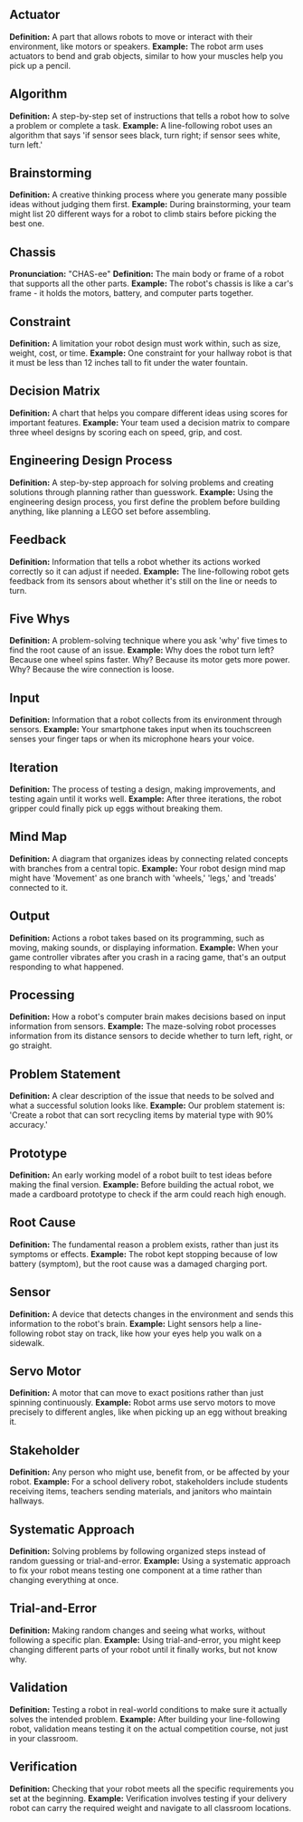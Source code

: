 ## Actuator

**Definition:**  A part that allows robots to move or interact with their environment, like motors or speakers. **Example:**  The robot arm uses actuators to bend and grab objects, similar to how your muscles help you pick up a pencil.

## Algorithm

**Definition:**  A step-by-step set of instructions that tells a robot how to solve a problem or complete a task. **Example:**  A line-following robot uses an algorithm that says 'if sensor sees black, turn right; if sensor sees white, turn left.'

## Brainstorming

**Definition:**  A creative thinking process where you generate many possible ideas without judging them first. **Example:**  During brainstorming, your team might list 20 different ways for a robot to climb stairs before picking the best one.

## Chassis

**Pronunciation:**  "CHAS-ee" **Definition:**  The main body or frame of a robot that supports all the other parts. **Example:**  The robot's chassis is like a car's frame \- it holds the motors, battery, and computer parts together.

## Constraint

**Definition:**  A limitation your robot design must work within, such as size, weight, cost, or time. **Example:**  One constraint for your hallway robot is that it must be less than 12 inches tall to fit under the water fountain.

## Decision Matrix

**Definition:**  A chart that helps you compare different ideas using scores for important features. **Example:**  Your team used a decision matrix to compare three wheel designs by scoring each on speed, grip, and cost.

## Engineering Design Process

**Definition:**  A step-by-step approach for solving problems and creating solutions through planning rather than guesswork. **Example:**  Using the engineering design process, you first define the problem before building anything, like planning a LEGO set before assembling.

## Feedback

**Definition:**  Information that tells a robot whether its actions worked correctly so it can adjust if needed. **Example:**  The line-following robot gets feedback from its sensors about whether it's still on the line or needs to turn.

## Five Whys

**Definition:**  A problem-solving technique where you ask 'why' five times to find the root cause of an issue. **Example:**  Why does the robot turn left? Because one wheel spins faster. Why? Because its motor gets more power. Why? Because the wire connection is loose.

## Input

**Definition:**  Information that a robot collects from its environment through sensors. **Example:**  Your smartphone takes input when its touchscreen senses your finger taps or when its microphone hears your voice.

## Iteration

**Definition:**  The process of testing a design, making improvements, and testing again until it works well. **Example:**  After three iterations, the robot gripper could finally pick up eggs without breaking them.

## Mind Map

**Definition:**  A diagram that organizes ideas by connecting related concepts with branches from a central topic. **Example:**  Your robot design mind map might have 'Movement' as one branch with 'wheels,' 'legs,' and 'treads' connected to it.

## Output

**Definition:**  Actions a robot takes based on its programming, such as moving, making sounds, or displaying information. **Example:**  When your game controller vibrates after you crash in a racing game, that's an output responding to what happened.

## Processing

**Definition:**  How a robot's computer brain makes decisions based on input information from sensors. **Example:**  The maze-solving robot processes information from its distance sensors to decide whether to turn left, right, or go straight.

## Problem Statement

**Definition:**  A clear description of the issue that needs to be solved and what a successful solution looks like. **Example:**  Our problem statement is: 'Create a robot that can sort recycling items by material type with 90% accuracy.'

## Prototype

**Definition:**  An early working model of a robot built to test ideas before making the final version. **Example:**  Before building the actual robot, we made a cardboard prototype to check if the arm could reach high enough.

## Root Cause

**Definition:**  The fundamental reason a problem exists, rather than just its symptoms or effects. **Example:**  The robot kept stopping because of low battery (symptom), but the root cause was a damaged charging port.

## Sensor

**Definition:**  A device that detects changes in the environment and sends this information to the robot's brain. **Example:**  Light sensors help a line-following robot stay on track, like how your eyes help you walk on a sidewalk.

## Servo Motor

**Definition:**  A motor that can move to exact positions rather than just spinning continuously. **Example:**  Robot arms use servo motors to move precisely to different angles, like when picking up an egg without breaking it.

## Stakeholder

**Definition:**  Any person who might use, benefit from, or be affected by your robot. **Example:**  For a school delivery robot, stakeholders include students receiving items, teachers sending materials, and janitors who maintain hallways.

## Systematic Approach

**Definition:**  Solving problems by following organized steps instead of random guessing or trial-and-error. **Example:**  Using a systematic approach to fix your robot means testing one component at a time rather than changing everything at once.

## Trial-and-Error

**Definition:**  Making random changes and seeing what works, without following a specific plan. **Example:**  Using trial-and-error, you might keep changing different parts of your robot until it finally works, but not know why.

## Validation

**Definition:**  Testing a robot in real-world conditions to make sure it actually solves the intended problem. **Example:**  After building your line-following robot, validation means testing it on the actual competition course, not just in your classroom.

## Verification

**Definition:**  Checking that your robot meets all the specific requirements you set at the beginning. **Example:**  Verification involves testing if your delivery robot can carry the required weight and navigate to all classroom locations.  
   
 
